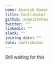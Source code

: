 ```yaml
---
name: Avanish Kumar
title: Contributor
github: avanishshaw
twitter: ""
linkedin: ""
slack: ""
joining_date: ""
role: contributor
---
```


Still waiting for this
